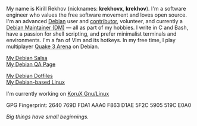 My name is Kirill Rekhov (nicknames: **krekhovx**, **krekhov**). I'm a software engineer who values the free software movement and loves open source. I'm an advanced [Debian](https://www.debian.org/) user and [contributor](https://www.debian.org/intro/help.en.html), volunteer, and currently a [Debian Maintainer (DM)](https://wiki.debian.org/DebianMaintainer) — all as part of my hobbies. I write in C and Bash, have a passion for shell scripting, and prefer minimalist terminals and environments. I'm a fan of Vim and its hotkeys. In my free time, I play multiplayer [Quake 3 Arena](https://ioquake3.org/) on Debian.

[My Debian Salsa](https://salsa.debian.org/krekhov)<br/>
[My Debian QA Page](https://qa.debian.org/developer.php?login=krekhov.dev@gmail.com)<br/>

[My Debian Dotfiles](https://github.com/krekhovx/dotfiles-debian)<br/>
[My Debian-based Linux](https://github.com/KoruX-Gnu-Linux)

I'm currently working on [KoruX Gnu/Linux](https://github.com/KoruX-Gnu-Linux)

GPG Fingerprint: 2640 769D FDA1 AAA0 F863  D1AE 5F2C 5905 519C E0A0

*Big things have small beginnings.*
